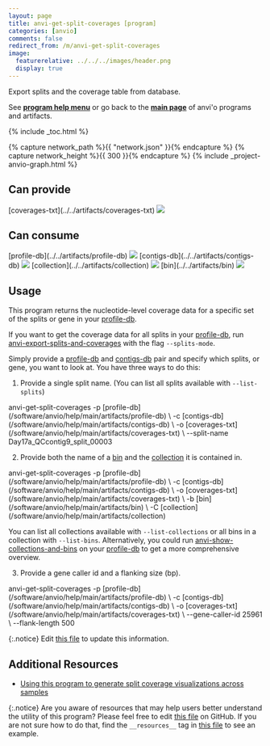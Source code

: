 ```yaml
---
layout: page
title: anvi-get-split-coverages [program]
categories: [anvio]
comments: false
redirect_from: /m/anvi-get-split-coverages
image:
  featurerelative: ../../../images/header.png
  display: true
---
```


Export splits and the coverage table from database.

See **[program help menu](../../../../vignette#anvi-get-split-coverages)** or go back to the **[main page](../../)** of anvi'o programs and artifacts.


{% include _toc.html %}
<div id="svg" class="subnetwork"></div>
{% capture network_path %}{{ "network.json" }}{% endcapture %}
{% capture network_height %}{{ 300 }}{% endcapture %}
{% include _project-anvio-graph.html %}


## Can provide

<p style="text-align: left" markdown="1"><span class="artifact-p">[coverages-txt](../../artifacts/coverages-txt) <img src="../../images/icons/TXT.png" class="artifact-icon-mini" /></span></p>

## Can consume

<p style="text-align: left" markdown="1"><span class="artifact-r">[profile-db](../../artifacts/profile-db) <img src="../../images/icons/DB.png" class="artifact-icon-mini" /></span> <span class="artifact-r">[contigs-db](../../artifacts/contigs-db) <img src="../../images/icons/DB.png" class="artifact-icon-mini" /></span> <span class="artifact-r">[collection](../../artifacts/collection) <img src="../../images/icons/COLLECTION.png" class="artifact-icon-mini" /></span> <span class="artifact-r">[bin](../../artifacts/bin) <img src="../../images/icons/BIN.png" class="artifact-icon-mini" /></span></p>

## Usage


This program returns the nucleotide-level coverage data for a specific set of the splits or gene in your <span class="artifact-n">[profile-db](/software/anvio/help/main/artifacts/profile-db)</span>. 

If you want to get the coverage data for all splits in your <span class="artifact-n">[profile-db](/software/anvio/help/main/artifacts/profile-db)</span>, run <span class="artifact-n">[anvi-export-splits-and-coverages](/software/anvio/help/main/programs/anvi-export-splits-and-coverages)</span> with the flag `--splits-mode`. 

Simply provide a <span class="artifact-n">[profile-db](/software/anvio/help/main/artifacts/profile-db)</span> and <span class="artifact-n">[contigs-db](/software/anvio/help/main/artifacts/contigs-db)</span> pair and specify which splits, or gene, you want to look at. You have three ways to do this: 

1.  Provide a single split name. (You can list all splits available with `--list-splits`)

<div class="codeblock" markdown="1">
anvi&#45;get&#45;split&#45;coverages &#45;p <span class="artifact&#45;n">[profile&#45;db](/software/anvio/help/main/artifacts/profile&#45;db)</span> \
                         &#45;c <span class="artifact&#45;n">[contigs&#45;db](/software/anvio/help/main/artifacts/contigs&#45;db)</span> \
                         &#45;o <span class="artifact&#45;n">[coverages&#45;txt](/software/anvio/help/main/artifacts/coverages&#45;txt)</span> \ 
                         &#45;&#45;split&#45;name Day17a_QCcontig9_split_00003
</div>


2. Provide both the name of a <span class="artifact-n">[bin](/software/anvio/help/main/artifacts/bin)</span> and the <span class="artifact-n">[collection](/software/anvio/help/main/artifacts/collection)</span> it is contained in. 

<div class="codeblock" markdown="1">
anvi&#45;get&#45;split&#45;coverages &#45;p <span class="artifact&#45;n">[profile&#45;db](/software/anvio/help/main/artifacts/profile&#45;db)</span> \
                         &#45;c <span class="artifact&#45;n">[contigs&#45;db](/software/anvio/help/main/artifacts/contigs&#45;db)</span> \
                         &#45;o <span class="artifact&#45;n">[coverages&#45;txt](/software/anvio/help/main/artifacts/coverages&#45;txt)</span> \ 
                         &#45;b <span class="artifact&#45;n">[bin](/software/anvio/help/main/artifacts/bin)</span> \
                         &#45;C <span class="artifact&#45;n">[collection](/software/anvio/help/main/artifacts/collection)</span>
</div>

You can list all collections available with `--list-collections` or all bins in a collection with `--list-bins`. Alternatively, you could run <span class="artifact-n">[anvi-show-collections-and-bins](/software/anvio/help/main/programs/anvi-show-collections-and-bins)</span> on your <span class="artifact-n">[profile-db](/software/anvio/help/main/artifacts/profile-db)</span> to get a more comprehensive overview. 

3. Provide a gene caller id and a flanking size (bp).

<div class="codeblock" markdown="1">
anvi&#45;get&#45;split&#45;coverages &#45;p <span class="artifact&#45;n">[profile&#45;db](/software/anvio/help/main/artifacts/profile&#45;db)</span> \
                         &#45;c <span class="artifact&#45;n">[contigs&#45;db](/software/anvio/help/main/artifacts/contigs&#45;db)</span> \
                         &#45;o <span class="artifact&#45;n">[coverages&#45;txt](/software/anvio/help/main/artifacts/coverages&#45;txt)</span> \ 
                         &#45;&#45;gene&#45;caller&#45;id 25961 \
                         &#45;&#45;flank&#45;length 500
</div>


{:.notice}
Edit [this file](https://github.com/merenlab/anvio/tree/master/anvio/docs/programs/anvi-get-split-coverages.md) to update this information.


## Additional Resources


* [Using this program to generate split coverage visualizations across samples](http://merenlab.org/2019/11/25/visualizing-coverages/#visualize-only-the-coverage-of-a-split-across-samples)


{:.notice}
Are you aware of resources that may help users better understand the utility of this program? Please feel free to edit [this file](https://github.com/merenlab/anvio/tree/master/bin/anvi-get-split-coverages) on GitHub. If you are not sure how to do that, find the `__resources__` tag in [this file](https://github.com/merenlab/anvio/blob/master/bin/anvi-interactive) to see an example.
